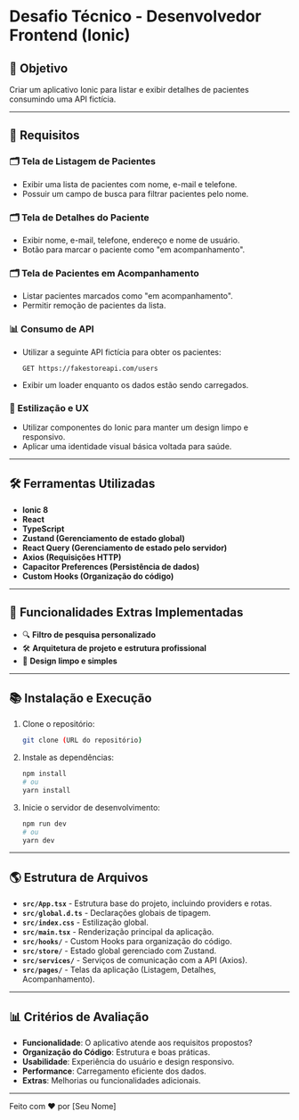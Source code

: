 # Desafio Técnico - Desenvolvedor Frontend (Ionic)

## 🌟 Objetivo

Criar um aplicativo Ionic para listar e exibir detalhes de pacientes consumindo uma API fictícia.

---

## 📄 Requisitos

### 🗂️ Tela de Listagem de Pacientes

- Exibir uma lista de pacientes com nome, e-mail e telefone.
- Possuir um campo de busca para filtrar pacientes pelo nome.

### 🗂️ Tela de Detalhes do Paciente

- Exibir nome, e-mail, telefone, endereço e nome de usuário.
- Botão para marcar o paciente como "em acompanhamento".

### 🗂️ Tela de Pacientes em Acompanhamento

- Listar pacientes marcados como "em acompanhamento".
- Permitir remoção de pacientes da lista.

### 📊 Consumo de API

- Utilizar a seguinte API fictícia para obter os pacientes:
  ```http
  GET https://fakestoreapi.com/users
  ```
- Exibir um loader enquanto os dados estão sendo carregados.

### 🎨 Estilização e UX

- Utilizar componentes do Ionic para manter um design limpo e responsivo.
- Aplicar uma identidade visual básica voltada para saúde.

---

## 🛠️ Ferramentas Utilizadas

- **Ionic 8**
- **React**
- **TypeScript**
- **Zustand (Gerenciamento de estado global)**
- **React Query (Gerenciamento de estado pelo servidor)**
- **Axios (Requisições HTTP)**
- **Capacitor Preferences (Persistência de dados)**
- **Custom Hooks (Organização do código)**

---

## 💪 Funcionalidades Extras Implementadas

- 🔍 **Filtro de pesquisa personalizado**
- 🛠️ **Arquitetura de projeto e estrutura profissional**
- 🌈 **Design limpo e simples**

---

## 📚 Instalação e Execução

1. Clone o repositório:
   ```sh
   git clone (URL do repositório)
   ```
2. Instale as dependências:
   ```sh
   npm install
   # ou
   yarn install
   ```
3. Inicie o servidor de desenvolvimento:
   ```sh
   npm run dev
   # ou
   yarn dev
   ```

---

## 🌎 Estrutura de Arquivos

- **`src/App.tsx`** - Estrutura base do projeto, incluindo providers e rotas.
- **`src/global.d.ts`** - Declarações globais de tipagem.
- **`src/index.css`** - Estilização global.
- **`src/main.tsx`** - Renderização principal da aplicação.
- **`src/hooks/`** - Custom Hooks para organização do código.
- **`src/store/`** - Estado global gerenciado com Zustand.
- **`src/services/`** - Serviços de comunicação com a API (Axios).
- **`src/pages/`** - Telas da aplicação (Listagem, Detalhes, Acompanhamento).

---

## 📊 Critérios de Avaliação

- **Funcionalidade**: O aplicativo atende aos requisitos propostos?
- **Organização do Código**: Estrutura e boas práticas.
- **Usabilidade**: Experiência do usuário e design responsivo.
- **Performance**: Carregamento eficiente dos dados.
- **Extras**: Melhorias ou funcionalidades adicionais.

---

Feito com ❤️ por [Seu Nome]

